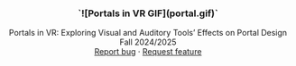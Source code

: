 <h3 align="center">
  `![Portals in VR GIF](portal.gif)`
</h3>

<p align="center">
  Portals in VR: Exploring Visual and Auditory Tools’ Effects on Portal Design Fall 2024/2025
  <br>
  <a href="https://reponame/issues/new?template=bug.md">Report bug</a>
  ·
  <a href="https://reponame/issues/new?template=feature.md&labels=feature">Request feature</a>
</p>
